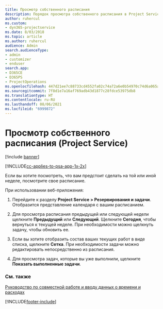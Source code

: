 ```yaml
---
title: Просмотр собственного расписания
description: Порядок просмотра собственного расписания в Project Service
author: ruhercul
ms.custom:
- dyn365-projectservice
ms.date: 8/03/2018
ms.topic: article
ms.author: ruhercul
audience: Admin
search.audienceType:
- admin
- customizer
- enduser
search.app:
- D365CE
- D365PS
- ProjectOperations
ms.openlocfilehash: 447d21ee7c88733cd4552fa02c74a72a6e0b54970c74d6a065a9b3fe93bbb266
ms.sourcegitcommit: 7f8d1e7a16af769adb43d1877c28fdce53975db8
ms.translationtype: HT
ms.contentlocale: ru-RU
ms.lasthandoff: 08/06/2021
ms.locfileid: "6999872"
---
```

# <a name="view-your-schedule-project-service"></a>Просмотр собственного расписания (Project Service)

[!include [banner](../includes/psa-now-project-operations.md)]

[!INCLUDE[cc-applies-to-psa-app-1x-2x](../includes/cc-applies-to-psa-app-1x-2x.md)]

Если вы хотите посмотреть, что вам предстоит сделать на той или иной неделе, посмотрите свое расписание.  
  
 При использовании веб-приложения:  
  
1.  Перейдите к разделу **Project Service > Резервирования и задачи**. Отобразится представление календаря с вашим расписанием.  
  
2.  Для просмотра расписания предыдущей или следующей недели щелкните **Предыдущий** или **Следующий**. Щелкните **Сегодня**, чтобы вернуться к текущей неделе. При необходимости можно щелкнуть задачу, чтобы обновить ее.  
  
3.  Если вы хотите отобразить состав ваших текущих работ в виде списка, щелкните **Сетка**. При необходимости задачи можно редактировать непосредственно из расписания.  
  
4.  Для просмотра задач, которые вы уже выполнили, щелкните **Показать выполненные задачи**.  
  
### <a name="see-also"></a>См. также  
 [Руководство по совместной работе и вводу данных о времени и расходах](../psa/time-expense-collaboration-guide.md)


[!INCLUDE[footer-include](../includes/footer-banner.md)]